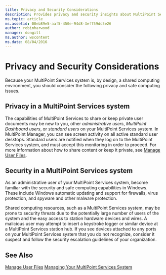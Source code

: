 ```yaml
---
title: Privacy and Security Considerations
description: Provides privacy and security insights about MultiPoint Services
ms.topic: article
ms.assetid: 00eb89e5-aaf5-450e-94d8-3ef759dc5e26
author: robinharwood
manager: dongill
ms.author: wscontent
ms.date: 08/04/2016
---
```

# Privacy and Security Considerations
Because your MultiPoint Services system is, by design, a shared computing environment, you should consider the following privacy and safe computing issues.

## Privacy in a MultiPoint Services system
The capabilities of MultiPoint Services to share or keep private user documents may be new to you, other *administrative users*, *MultiPoint Dashboard users*, or *standard users* on your MultiPoint Services system. In MultiPoint Manager, you can see screen activity on all active standard user desktops. Standard users are notified when they log on to the MultiPoint Services system, and must accept this monitoring in order to proceed. For more information about how to share content or keep it private, see [Manage User Files](Manage-User-Files.md).

## Security in a MultiPoint Services system
As an administrative user of your MultiPoint Services system, become familiar with the security and safe computing capabilities in Windows. These include Windows automatic updating and support for firewalls, virus protection, and spyware and other malware protection.

Shared computing resources, such as a MultiPoint Services system, may be prone to security threats due to the potentially large number of users of the system and the easy access to station hardware devices and wires. A malicious user may attempt to insert a keystroke logger or similar device at a MultiPoint Services station hub. If you see devices attached to any ports on your MultiPoint Services system that you do not recognize, consider it suspect and follow the security escalation guidelines of your organization.

## See Also
[Manage User Files](Manage-User-Files.md)
[Managing Your MultiPoint Services System](Managing-Your-MultiPoint-Services-System.md)